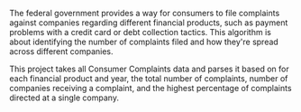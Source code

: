 The federal government provides a way for consumers to file complaints against companies regarding different financial products, such as payment problems with a credit card or debt collection tactics. This algorithm is about identifying the number of complaints filed and how they're spread across different companies.

This project takes all Consumer Complaints data and parses it based on for each financial product and year, the total number of complaints, number of companies receiving a complaint, and the highest percentage of complaints directed at a single company.
